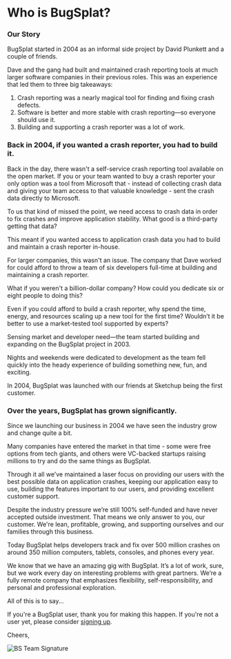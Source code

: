 # Who is BugSplat?

### **Our Story** 

BugSplat started in 2004 as an informal side project by David Plunkett and a couple of friends.

Dave and the gang had built and maintained crash reporting tools at much larger software companies in their previous roles.  This was an experience that led them to three big takeaways: 

1. Crash reporting was a nearly magical tool for finding and fixing crash defects.   
2. Software is better and more stable with crash reporting—so everyone should use it. 
3. Building and supporting a crash reporter was a lot of work. 

### **Back in 2004, if you wanted a crash reporter, you had to build it.**

Back in the day, there wasn't a self-service crash reporting tool available on the open market. If you or your team wanted to buy a crash reporter your only option was a tool from Microsoft that - instead of collecting crash data and giving your team access to that valuable knowledge - sent the crash data directly to Microsoft. 

To us that kind of missed the point, we need access to crash data in order to fix crashes and improve application stability. What good is a third-party getting that data?

This meant if you wanted access to application crash data you had to build and maintain a crash reporter in-house.

For larger companies, this wasn't an issue. The company that Dave worked for could afford to throw a team of six developers full-time at building and maintaining a crash reporter.   

What if you weren't a billion-dollar company? How could you dedicate six or eight people to doing this? 

Even if you could afford to build a crash reporter, why spend the time, energy, and resources scaling up a new tool for the first time? Wouldn’t it be better to use a market-tested tool supported by experts?

Sensing market and developer need—the team started building and expanding on the BugSplat project in 2003.

Nights and weekends were dedicated to development as the team fell quickly into the heady experience of building something new, fun, and exciting.

In 2004, BugSplat was launched with our friends at Sketchup being the first customer.

### **Over the years, BugSplat has grown significantly.** 

Since we launching our business in 2004 we have seen the industry grow and change quite a bit.

Many companies have entered the market in that time - some were free options from tech giants, and others were VC-backed startups raising millions to try and do the same things as BugSplat.

Through it all we’ve maintained a laser focus on providing our users with the best possible data on application crashes, keeping our application easy to use, building the features important to our users, and providing excellent customer support.

Despite the industry pressure we’re still 100% self-funded and have never accepted outside investment. That means we only answer to you, our customer. We're lean, profitable, growing, and supporting ourselves and our families through this business.

Today BugSplat helps developers track and fix over 500 million crashes on around 350 million computers, tablets, consoles, and phones every year.  

We know that we have an amazing gig with BugSplat. It’s a lot of work, sure, but we work every day on interesting problems with great partners. We’re a fully remote company that emphasizes flexibility, self-responsibility, and personal and professional exploration.

All of this is to say...

If you're a BugSplat user, thank you for making this happen. If you're not a user yet, please consider [signing up](https://app.bugsplat.com/v2/sign-up).  

Cheers,

 ![BS Team Signature](http://localhost:3000/assets/img/icons/bs-team-signature.png)


